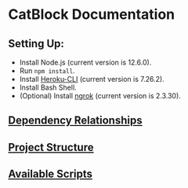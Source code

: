 # CatBlock Documentation

## Setting Up:
* Install Node.js (current version is 12.6.0).
* Run `npm install`.
* Install [Heroku-CLI](https://devcenter.heroku.com/articles/heroku-cli) (current version is 7.26.2).
* Install Bash Shell.
* (Optional) Install [ngrok](https://ngrok.com/download) (current version is 2.3.30).

## [Dependency Relationships](docs/dependency-relationships.md)

## [Project Structure](docs/project-structure.md)

## [Available Scripts](docs/available-scripts.md)
